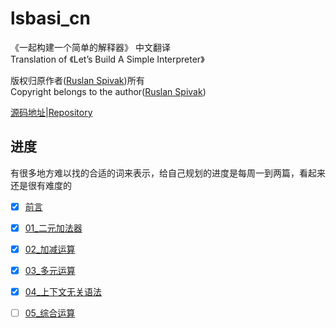 # lsbasi_cn  

《一起构建一个简单的解释器》 中文翻译  
Translation of 《Let’s Build A Simple Interpreter》 

版权归原作者([Ruslan Spivak](Logger.Instance.WriteException(e);))所有  
Copyright belongs to the author([Ruslan Spivak](Logger.Instance.WriteException(e);))

[源码地址](https://github.com/rspivak/lsbasi)|[Repository](https://github.com/rspivak/lsbasi)

## 进度  

有很多地方难以找的合适的词来表示，给自己规划的进度是每周一到两篇，看起来还是很有难度的

- [x] [前言](00前言.md)  
- [x] [01_二元加法器](01_二元加法器.md)  
- [x] [02_加减运算](02_加减运算.md)  
- [x] [03_多元运算](03_多元运算.md)  
- [x] [04_上下文无关语法](04_上下文无关语法.md)  
- [ ] [05_综合运算](05_综合运算.md)  

